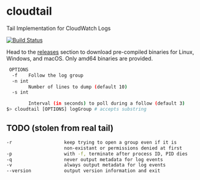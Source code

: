# cloudtail
Tail Implementation for CloudWatch Logs

[![Build Status](https://travis-ci.com/tinyzimmer/cloudtail.svg?branch=master)](https://travis-ci.com/tinyzimmer/cloudtail)

Head to the [releases](https://github.com/tinyzimmer/cloudtail/releases) section to download pre-compiled binaries for Linux, Windows, and macOS. Only amd64 binaries are provided.

```bash
 OPTIONS
  -f    Follow the log group
  -n int
        Number of lines to dump (default 10)
  -s int

        Interval (in seconds) to poll during a follow (default 3)
$> cloudtail [OPTIONS] logGroup # accepts substring
```

## TODO (stolen from real tail)
```bash
-r                   keep trying to open a group even if it is
                     non-existant or permissions denied at first
-p                   with -f, terminate after process ID, PID dies
-q                   never output metadata for log events
-v                   always output metadata for log events
--version            output version information and exit
```
